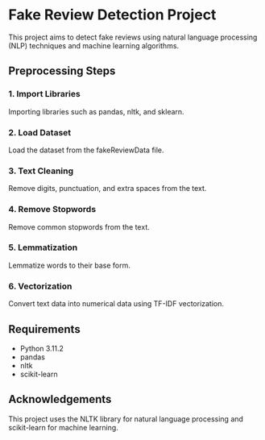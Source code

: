 # Fake Review Detection Project

This project aims to detect fake reviews using natural language processing (NLP) techniques and machine learning algorithms.

## Preprocessing Steps

### 1. Import Libraries

 Importing libraries such as pandas, nltk, and sklearn.

### 2. Load Dataset

 Load the dataset from the fakeReviewData file.

### 3. Text Cleaning

 Remove digits, punctuation, and extra spaces from the text.

### 4. Remove Stopwords

 Remove common stopwords from the text.

### 5. Lemmatization

 Lemmatize words to their base form.

### 6. Vectorization

 Convert text data into numerical data using TF-IDF vectorization.

## Requirements

- Python 3.11.2
- pandas
- nltk
- scikit-learn

## Acknowledgements

This project uses the NLTK library for natural language processing and scikit-learn for machine learning.
